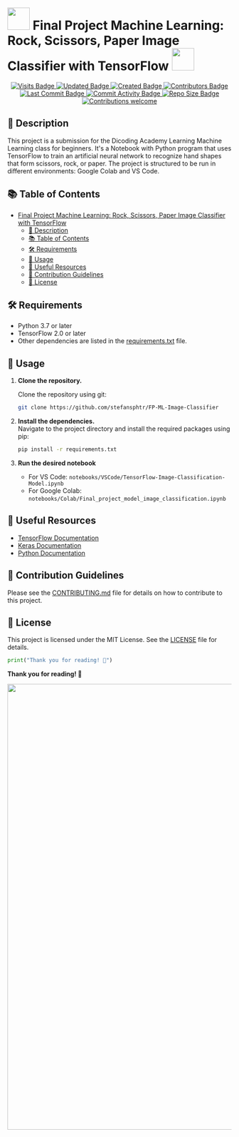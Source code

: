 # <img src="./src/Logo-Dicoding-Academy.gif" width="50"> Final Project Machine Learning: Rock, Scissors, Paper Image Classifier with TensorFlow <img src="./src/Logo-Dicoding-Academy.gif" width="50">
  
<p align="center">
  <a href="#">
    <img src="https://badges.pufler.dev/visits/stefansphtr/FP-ML-Image-Classifier" alt="Visits Badge">
    <img src="https://badges.pufler.dev/updated/stefansphtr/FP-ML-Image-Classifier" alt="Updated Badge">
    <img src="https://badges.pufler.dev/created/stefansphtr/FP-ML-Image-Classifier" alt="Created Badge">
    <img src="https://img.shields.io/github/contributors/stefansphtr/FP-ML-Image-Classifier" alt="Contributors Badge">
    <img src="https://img.shields.io/github/last-commit/stefansphtr/FP-ML-Image-Classifier" alt="Last Commit Badge">
    <img src="https://img.shields.io/github/commit-activity/m/stefansphtr/FP-ML-Image-Classifier" alt="Commit Activity Badge">
    <img src="https://img.shields.io/github/repo-size/stefansphtr/FP-ML-Image-Classifier" alt="Repo Size Badge">
    <img src="https://img.shields.io/badge/contributions-welcome-orange.svg" alt="Contributions welcome">
  </a>
</p>

## 📝 Description

This project is a submission for the Dicoding Academy Learning Machine Learning class for beginners. It's a Notebook with Python program that uses TensorFlow to train an artificial neural network to recognize hand shapes that form scissors, rock, or paper. The project is structured to be run in different environments: Google Colab and VS Code.

## 📚 Table of Contents

- [ Final Project Machine Learning: Rock, Scissors, Paper Image Classifier with TensorFlow ](#-final-project-machine-learning-rock-scissors-paper-image-classifier-with-tensorflow-)
  - [📝 Description](#-description)
  - [📚 Table of Contents](#-table-of-contents)
  - [🛠️ Requirements](#️-requirements)
  - [🚀 Usage](#-usage)
  - [📖 Useful Resources](#-useful-resources)
  - [🤝 Contribution Guidelines](#-contribution-guidelines)
  - [📄 License](#-license)

## 🛠️ Requirements

- Python 3.7 or later
- TensorFlow 2.0 or later
- Other dependencies are listed in the [requirements.txt](requirements.txt) file.

## 🚀 Usage

1. **Clone the repository.** <br>
  
    Clone the repository using git:

    ```bash
    git clone https://github.com/stefansphtr/FP-ML-Image-Classifier
    ```

2. **Install the dependencies.** <br> 
   Navigate to the project directory and install the required packages using pip: 
   
   ```bash
   pip install -r requirements.txt
   ```
   
   
3. **Run the desired notebook**
   - For VS Code: `notebooks/VSCode/TensorFlow-Image-Classification-Model.ipynb`
   - For Google Colab: `notebooks/Colab/Final_project_model_image_classification.ipynb`

## 📖 Useful Resources

- [TensorFlow Documentation](https://www.tensorflow.org/learn)
- [Keras Documentation](https://keras.io/api/)
- [Python Documentation](https://docs.python.org/3/)

## 🤝 Contribution Guidelines

Please see the [CONTRIBUTING.md](CONTRIBUTING.md) file for details on how to contribute to this project.

## 📄 License

This project is licensed under the MIT License. See the [LICENSE](https://github.com/stefansphtr/FP-ML-Image-Classifier/tree/main?tab=MIT-1-ov-file) file for details.

```python
print("Thank you for reading! 🙏")
```

**Thank you for reading! 🙏**

<div align='center'><img src="https://user-images.githubusercontent.com/74038190/212284115-f47cd8ff-2ffb-4b04-b5bf-4d1c14c0247f.gif" width="1000"></div>